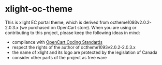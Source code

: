 # xlight-oc-theme 
This is xlight EC portal theme, which is derived from octheme1093v2.0.2-2.0.3.x (we purchased on OpenCart store). When you are using or contributing to this project, please keep the following ideas in mind:   
* compliance with [OpenCart Coding Standards](https://github.com/opencart/opencart/wiki/Coding-standards)  
* respect the rights of the author of octheme1093v2.0.2-2.0.3.x 
* the name of xlight and its logo are protected by the legislation of Canada
* consider other parts of the project as free ware  
